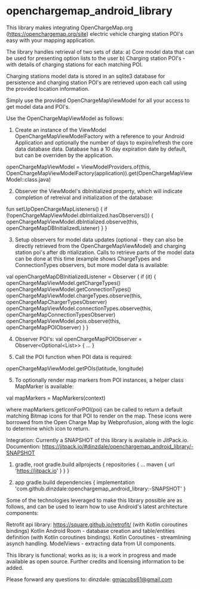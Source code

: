 # openchargemap_android_library
This library makes integrating OpenChargeMap.org (https://openchargemap.org/site) electric vehicle charging station POI's easy with your
mapping application.

The library handles retrieval of two sets of data:
a) Core model data that can be used for presenting option lists to the user
b) Charging station POI's - with details of charging stations for each matching POI.

Charging stations model data is stored in an sqlite3 database for persistence and charging station
POI's are retrieved upon each call using the provided location information.

Simply use the provided OpenChargeMapViewModel for all your access to get
model data and POI's.

Use the OpenChargeMapViewModel as follows:
1) Create an instance of the ViewModel OpenChargeMapViewModelFactory with a reference to
your Android Application and optionally the number of days to expire/refresh the core data database data.
Database has a 10 day expiration date by default, but can be overriden by the application.

openChargeMapViewModel = ViewModelProviders.of(this, OpenChargeMapViewModelFactory(application)).get(OpenChargeMapViewModel::class.java)

2) Observer the ViewModel's dbInitialized property, which will indicate completion
of retreival and initialization of the database:

 fun setUpOpenChargeMapListeners() {
        if (!openChargeMapViewModel.dbIntialized.hasObservers()) {
            openChargeMapViewModel.dbIntialized.observe(this, openChargeMapDBInitializedListener)
        }
    }

 3) Setup observers for model data updates (optional - they can also be directly retrieved from the OpenChargeMapViewModel)
 and charging station poi's after db ntialization. Calls to retrieve parts of the model data can be done at this time
 (example shows ChargeTypes and ConnectionTypes observers, but more model data is available:

   val openChargeMapDBInitializedListener = Observer<Boolean> {
         if (it) {
             openChargeMapViewModel.getChargeTypes()
             openChargeMapViewModel.getConnectionTypes()
             openChargeMapViewModel.chargeTypes.observe(this, openChargeMapChargerTypesObserver)
             openChargeMapViewModel.connectionTypes.observe(this, openChargeMapConnectionTypesObserver)
             openChargeMapViewModel.pois.observe(this, openChargeMapPOIObserver)
         }
     }

4) Observer POI's:
val openChargeMapPOIObserver = Observer<Optional<List<PoiItem>>> {
...
}

4) Call the POI function when POI data is required:

 openChargeMapViewModel.getPOIs(latitude, longitude)

5) To optionally render map markers from POI instances, a helper class MapMarker is available:

  val mapMarkers = MapMarkers(context)

where mapMarkers.getIconForPOI(poi) can be called to return a default matching Bitmap icons for that POI
to render on the map. These icons were borrowed from the Open Charge Map by Webprofusion, along with the
logic to determine which icon to return.

Integration:
Currently a SNAPSHOT of this library is available in JitPack.io.
Documention: https://jitpack.io/#dinzdale/openchargemap_android_library/-SNAPSHOT

1) gradle, root gradle.build
allprojects {
		repositories {
			...
			maven { url 'https://jitpack.io' }
		}
	}

2) app gradle.build
dependencies {
	        implementation 'com.github.dinzdale:openchargemap_android_library:-SNAPSHOT'
}

Some of the technologies leveraged to make this library possible are as follows, and
can be used to learn how to use Android's latest architecture components:

Retrofit api library: https://square.github.io/retrofit/ (with Kotlin coroutines bindings)
Kotlin
Android Room - database creation and table/entities definition (with Kotlin coroutines bindings).
Kotlin Coroutines - streamlining asynch handling.
ModelViews - extracting data from UI components.

This library is functional; works as is; is a work in progress and made available as open source.
Further credits and licensing information to be added.

Please forward any questions to:
dinzdale:
gmjacobs61@gmail.com

